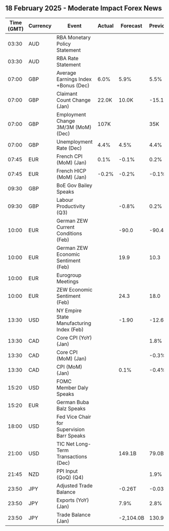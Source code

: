 ## 18 February 2025 - Moderate Impact Forex News

| Time (GMT) | Currency | Event | Actual | Forecast | Previous |
|------|----------|-------|--------|----------|----------|
| 03:30 | AUD | RBA Monetary Policy Statement |  |  |  |
| 03:30 | AUD | RBA Rate Statement |  |  |  |
| 07:00 | GBP | Average Earnings Index +Bonus (Dec) | 6.0% | 5.9% | 5.5% |
| 07:00 | GBP | Claimant Count Change (Jan) | 22.0K | 10.0K | -15.1K |
| 07:00 | GBP | Employment Change 3M/3M (MoM) (Dec) | 107K |  | 35K |
| 07:00 | GBP | Unemployment Rate (Dec) | 4.4% | 4.5% | 4.4% |
| 07:45 | EUR | French CPI (MoM) (Jan) | 0.1% | -0.1% | 0.2% |
| 07:45 | EUR | French HICP (MoM) (Jan) | -0.2% | -0.2% | -0.1% |
| 09:30 | GBP | BoE Gov Bailey Speaks |  |  |  |
| 09:30 | GBP | Labour Productivity (Q3) |  | -0.8% | 0.2% |
| 10:00 | EUR | German ZEW Current Conditions (Feb) |  | -90.0 | -90.4 |
| 10:00 | EUR | German ZEW Economic Sentiment (Feb) |  | 19.9 | 10.3 |
| 10:00 | EUR | Eurogroup Meetings |  |  |  |
| 10:00 | EUR | ZEW Economic Sentiment (Feb) |  | 24.3 | 18.0 |
| 13:30 | USD | NY Empire State Manufacturing Index (Feb) |  | -1.90 | -12.60 |
| 13:30 | CAD | Core CPI (YoY) (Jan) |  |  | 1.8% |
| 13:30 | CAD | Core CPI (MoM) (Jan) |  |  | -0.3% |
| 13:30 | CAD | CPI (MoM) (Jan) |  | 0.1% | -0.4% |
| 15:20 | USD | FOMC Member Daly Speaks |  |  |  |
| 15:20 | EUR | German Buba Balz Speaks |  |  |  |
| 18:00 | USD | Fed Vice Chair for Supervision Barr Speaks |  |  |  |
| 21:00 | USD | TIC Net Long-Term Transactions (Dec) |  | 149.1B | 79.0B |
| 21:45 | NZD | PPI Input (QoQ) (Q4) |  |  | 1.9% |
| 23:50 | JPY | Adjusted Trade Balance |  | -0.26T | -0.03T |
| 23:50 | JPY | Exports (YoY) (Jan) |  | 7.9% | 2.8% |
| 23:50 | JPY | Trade Balance (Jan) |  | -2,104.0B | 130.9B |
